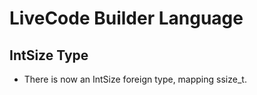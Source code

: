 # LiveCode Builder Language
## IntSize Type

* There is now an IntSize foreign type, mapping ssize_t.
